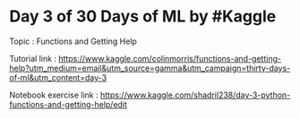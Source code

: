 # Day 3 of 30 Days of ML by #Kaggle

Topic : Functions and Getting Help

Tutorial link : https://www.kaggle.com/colinmorris/functions-and-getting-help?utm_medium=email&utm_source=gamma&utm_campaign=thirty-days-of-ml&utm_content=day-3

Notebook exercise link : https://www.kaggle.com/shadril238/day-3-python-functions-and-getting-help/edit
